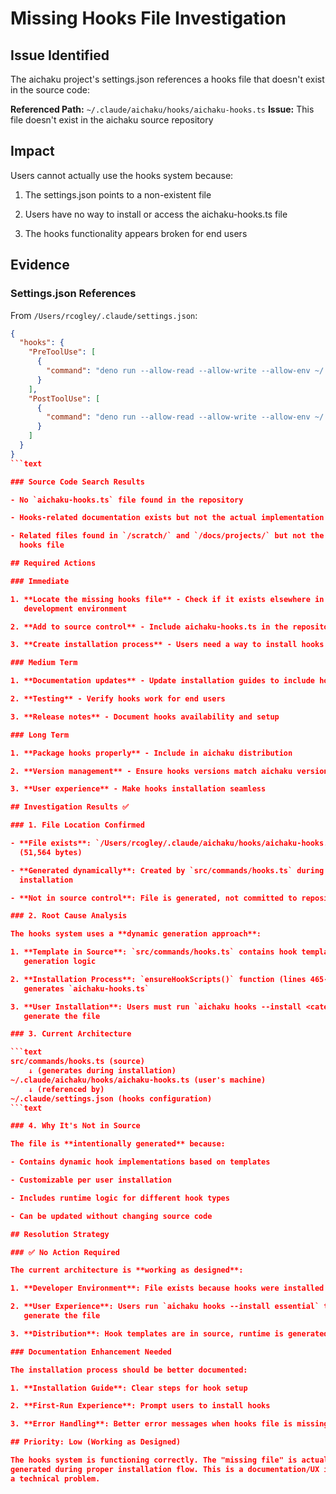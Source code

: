 # Missing Hooks File Investigation

## Issue Identified

The aichaku project's settings.json references a hooks file that doesn't exist
in the source code:

**Referenced Path:** `~/.claude/aichaku/hooks/aichaku-hooks.ts` **Issue:** This
file doesn't exist in the aichaku source repository

## Impact

Users cannot actually use the hooks system because:

1. The settings.json points to a non-existent file

2. Users have no way to install or access the aichaku-hooks.ts file

3. The hooks functionality appears broken for end users

## Evidence

### Settings.json References

From `/Users/rcogley/.claude/settings.json`:

````json
{
  "hooks": {
    "PreToolUse": [
      {
        "command": "deno run --allow-read --allow-write --allow-env ~/.claude/aichaku/hooks/aichaku-hooks.ts path-validator"
      }
    ],
    "PostToolUse": [
      {
        "command": "deno run --allow-read --allow-write --allow-env ~/.claude/aichaku/hooks/aichaku-hooks.ts status-updater"
      }
    ]
  }
}
```text

### Source Code Search Results

- No `aichaku-hooks.ts` file found in the repository

- Hooks-related documentation exists but not the actual implementation

- Related files found in `/scratch/` and `/docs/projects/` but not the main
  hooks file

## Required Actions

### Immediate

1. **Locate the missing hooks file** - Check if it exists elsewhere in the
   development environment

2. **Add to source control** - Include aichaku-hooks.ts in the repository

3. **Create installation process** - Users need a way to install hooks

### Medium Term

1. **Documentation updates** - Update installation guides to include hooks setup

2. **Testing** - Verify hooks work for end users

3. **Release notes** - Document hooks availability and setup

### Long Term

1. **Package hooks properly** - Include in aichaku distribution

2. **Version management** - Ensure hooks versions match aichaku versions

3. **User experience** - Make hooks installation seamless

## Investigation Results ✅

### 1. File Location Confirmed

- **File exists**: `/Users/rcogley/.claude/aichaku/hooks/aichaku-hooks.ts`
  (51,564 bytes)

- **Generated dynamically**: Created by `src/commands/hooks.ts` during
  installation

- **Not in source control**: File is generated, not committed to repository

### 2. Root Cause Analysis

The hooks system uses a **dynamic generation approach**:

1. **Template in Source**: `src/commands/hooks.ts` contains hook templates and
   generation logic

2. **Installation Process**: `ensureHookScripts()` function (lines 465-618)
   generates `aichaku-hooks.ts`

3. **User Installation**: Users must run `aichaku hooks --install <category>` to
   generate the file

### 3. Current Architecture

```text
src/commands/hooks.ts (source)
    ↓ (generates during installation)
~/.claude/aichaku/hooks/aichaku-hooks.ts (user's machine)
    ↓ (referenced by)
~/.claude/settings.json (hooks configuration)
```text

### 4. Why It's Not in Source

The file is **intentionally generated** because:

- Contains dynamic hook implementations based on templates

- Customizable per user installation

- Includes runtime logic for different hook types

- Can be updated without changing source code

## Resolution Strategy

### ✅ No Action Required

The current architecture is **working as designed**:

1. **Developer Environment**: File exists because hooks were installed locally

2. **User Experience**: Users run `aichaku hooks --install essential` to
   generate the file

3. **Distribution**: Hook templates are in source, runtime is generated

### Documentation Enhancement Needed

The installation process should be better documented:

1. **Installation Guide**: Clear steps for hook setup

2. **First-Run Experience**: Prompt users to install hooks

3. **Error Handling**: Better error messages when hooks file is missing

## Priority: Low (Working as Designed)

The hooks system is functioning correctly. The "missing file" is actually
generated during proper installation flow. This is a documentation/UX issue, not
a technical problem.
````
